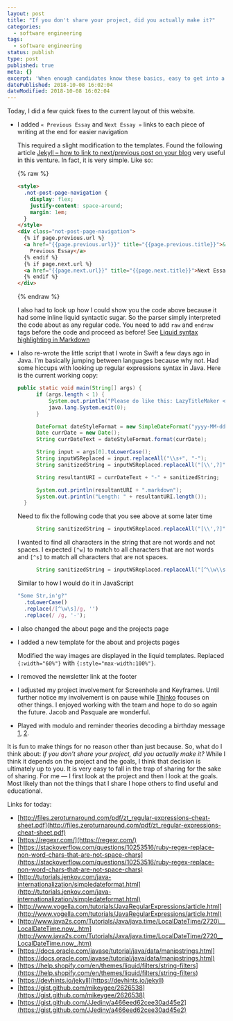 ```yaml
---
layout: post
title: "If you don't share your project, did you actually make it?"
categories:
  - software engineering
tags:
  - software engineering
status: publish
type: post
published: true
meta: {}
excerpt: 'When enough candidates know these basics, easy to get into a pattern of asking questions with them.'
datePublished: 2018-10-08 16:02:04
dateModified: 2018-10-08 16:02:04
---
```


Today, I did a few quick fixes to the current layout of this website.

- I added `« Previous Essay` and `Next Essay »` links to each piece of writing at the end for easier navigation

  This required a slight modification to the templates. Found the following article [Jekyll – how to link to next/previous post on your blog] very useful in this venture. In fact, it is very simple. Like so:

  {% raw %}

  ```html
  <style>
    .not-post-page-navigation {
      display: flex;
      justify-content: space-around;
      margin: 1em;
    }
  </style>
  <div class="not-post-page-navigation">
    {% if page.previous.url %}
    <a href="{{page.previous.url}}" title="{{page.previous.title}}">&laquo;
      Previous Essay</a>
    {% endif %}
    {% if page.next.url %}
    <a href="{{page.next.url}}" title="{{page.next.title}}">Next Essay &raquo;</a>
    {% endif %}
  </div>
  ```

  {% endraw %}

  I also had to look up how I could show you the code above because it had some inline liquid syntactic sugar. So the parser simply interpreted the code about as any regular code. You need to add `raw` and `endraw` tags before the code and proceed as before! See [Liquid syntax highlighting in Markdown]

- I also re-wrote the little script that I wrote in Swift a few days ago in Java. I'm basically jumping between languages because why not. Had some hiccups with looking up regular expressions syntax in Java. Here is the current working copy:

  ```java
  public static void main(String[] args) {
        if (args.length < 1) {
            System.out.println("Please do like this: LazyTitleMaker <title>");
            java.lang.System.exit(0);
        }

        DateFormat dateStyleFormat = new SimpleDateFormat("yyyy-MM-dd");
        Date currDate = new Date();
        String currDateText = dateStyleFormat.format(currDate);

        String input = args[0].toLowerCase();
        String inputWSReplaced = input.replaceAll("\\s+", "-");
        String sanitizedString = inputWSReplaced.replaceAll("[\\',?]", "");

        String resultantURI = currDateText + "-" + sanitizedString;

        System.out.println(resultantURI + ".markdown");
        System.out.println("Length: " + resultantURI.length());
    }
  ```

  Need to fix the following code that you see above at some later time

  ```java
        String sanitizedString = inputWSReplaced.replaceAll("[\\',?]", "");
  ```

  I wanted to find all characters in the string that are not words and not spaces. I expected `[^w]` to match to all characters that are not words and `[^s]` to match all characters that are not spaces.

  ```java
        String sanitizedString = inputWSReplaced.replaceAll("[^\\w\\s]", "");
  ```

  Similar to how I would do it in JavaScript

  ```javascript
  "Some Str,in'g?"
    .toLowerCase()
    .replace(/[^\w\s]/g, '')
    .replace(/ /g, '-');
  ```

- I also changed the about page and the projects page
- I added a new template for the about and projects pages

  Modified the way images are displayed in the liquid templates. Replaced `{:width="60%"}` with `{:style="max-width:100%"}`.

- I removed the newsletter link at the footer
- I adjusted my project involvement for Screenhole and Keyframes. Until further notice my involvement is on pause while [Thinko] focuses on other things. I enjoyed working with the team and hope to do so again the future. Jacob and Pasquale are wonderful.
- Played with modulo and reminder theories decoding a birthday message [1], [2].

It is fun to make things for no reason other than just because. So, what do I think about: _If you don't share your project, did you actually make it?_ While I think it depends on the project and the goals, I think that decision is ultimately up to you. It is very easy to fall in the trap of sharing for the sake of sharing. For me &mdash; I first look at the project and then I look at the goals. Most likely than not the things that I share I hope others to find useful and educational.

Links for today:

- [http://files.zeroturnaround.com/pdf/zt_regular-expressions-cheat-sheet.pdf](http://files.zeroturnaround.com/pdf/zt_regular-expressions-cheat-sheet.pdf)
- [https://regexr.com/](https://regexr.com/)
- [https://stackoverflow.com/questions/10253516/ruby-regex-replace-non-word-chars-that-are-not-space-chars](https://stackoverflow.com/questions/10253516/ruby-regex-replace-non-word-chars-that-are-not-space-chars)
- [http://tutorials.jenkov.com/java-internationalization/simpledateformat.html](http://tutorials.jenkov.com/java-internationalization/simpledateformat.html)
- [http://www.vogella.com/tutorials/JavaRegularExpressions/article.html](http://www.vogella.com/tutorials/JavaRegularExpressions/article.html)
- [http://www.java2s.com/Tutorials/Java/java.time/LocalDateTime/2720\__LocalDateTime.now_.htm](http://www.java2s.com/Tutorials/Java/java.time/LocalDateTime/2720__LocalDateTime.now_.htm)
- [https://docs.oracle.com/javase/tutorial/java/data/manipstrings.html](https://docs.oracle.com/javase/tutorial/java/data/manipstrings.html)
- [https://help.shopify.com/en/themes/liquid/filters/string-filters](https://help.shopify.com/en/themes/liquid/filters/string-filters)
- [https://devhints.io/jekyll](https://devhints.io/jekyll)
- [https://gist.github.com/mikeygee/2626538](https://gist.github.com/mikeygee/2626538)
- [https://gist.github.com/JJediny/a466eed62cee30ad45e2](https://gist.github.com/JJediny/a466eed62cee30ad45e2)

[jekyll – how to link to next/previous post on your blog]: https://david.elbe.me/jekyll/2015/06/20/how-to-link-to-next-and-previous-post-with-jekyll.html
[liquid syntax highlighting in markdown]: https://github.com/github/linguist/issues/3690
[thinko]: https://thinko.com
[1]: https://stackoverflow.com/a/37240042
[2]: https://stackoverflow.com/a/3354251
